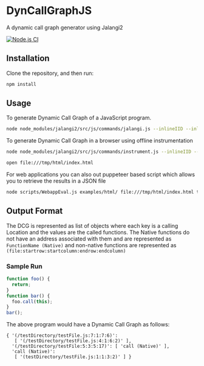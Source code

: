 # DynCallGraphJS
A dynamic call graph generator using Jalangi2

[![Node.js CI](https://github.com/ucr-riple/DynCallGraphJS/actions/workflows/ci.yml/badge.svg)](https://github.com/ucr-riple/DynCallGraphJS/actions/workflows/ci.yml)

## Installation
Clone the repository, and then run:

```bash
npm install
```

## Usage
To generate Dynamic Call Graph of a JavaScript program.
```bash
node node_modules/jalangi2/src/js/commands/jalangi.js --inlineIID --inlineSource --analysis src/DCG.js examples/example1.js
```
To generate Dynamic Call Graph in a browser using offline instrumentation
```bash
node node_modules/jalangi2/src/js/commands/instrument.js --inlineIID --inlineSource -i --inlineJalangi --analysis node_modules/jalangi2/src/js/sample_analyses/ChainedAnalyses.js --analysis node_modules/jalangi2/src/js/sample_analyses/dlint/Utils.js --analysis src/DCG.js --outputDir /tmp examples/html/

open file:///tmp/html/index.html
```
For web applications you can also out puppeteer based script which allows you to retrieve the results in a JSON file
```bash
node scripts/WebappEval.js examples/html/ file:///tmp/html/index.html temp.json
```

## Output Format
The DCG is represented as list of objects where each key is a calling Location and the values are the called functions. The Native functions do not have an address associated with them and are represented as ``` FunctionName (Native) ``` and non-native functions are represented as ```(file:startrow:startcolumn:endrow:endcolumn) ```

### Sample Run

```javascript
function foo() {
  return;
}
function bar() {
  foo.call(this);
}
bar();
```
The above program would have a Dynamic Call Graph as follows:
```
{ '(/testDirectory/testFile.js:7:1:7:6)':
   [ '(/testDirectory/testFile.js:4:1:6:2)' ],
  '(/testDirectory/testFile:5:3:5:17)': [ 'call (Native)' ],
  'call (Native)':
   [ '(testDirectory/testFile.js:1:1:3:2)' ] }
```



